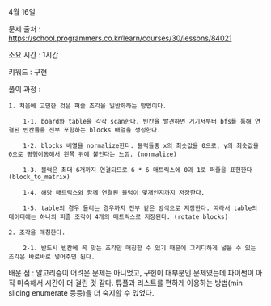 4월 16일

문제 출처 : https://school.programmers.co.kr/learn/courses/30/lessons/84021

소요 시간 : 1시간

키워드 : 구현

풀이 과정 :

    1. 처음에 고민한 것은 퍼즐 조각을 일반화하는 방법이다.
    
        1-1. board와 table을 각각 scan한다. 빈칸을 발견하면 거기서부터 bfs를 통해 연결된 빈칸들을 전부 포함하는 blocks 배열을 생성한다.
        
        1-2. blocks 배열을 normalize한다. 블럭들중 x의 최솟값을 0으로, y의 최솟값을 0으로 평행이동해서 왼쪽 위에 붙인다는 느낌. (normalize)
        
        1-3. 블럭은 최대 6개까지 연결되므로 6 * 6 매트릭스에 0과 1로 퍼즐을 표현한다 (block_to_matrix)
        
        1-4. 해당 매트릭스와 함께 연결된 블럭이 몇개인지까지 저장한다.
        
        1-5. table의 경우 돌리는 경우까지 전부 같은 방식으로 저장한다. 따라서 table의 데이터에는 하나의 퍼즐 조각이 4개의 매트릭스로 저장된다. (rotate blocks)
        
    2. 조각을 매칭한다.
    
        2-1. 반드시 빈칸에 꼭 맞는 조각만 매칭할 수 있기 때문에 그리디하게 넣을 수 있는 조각은 바로바로 넣어주면 된다.

배운 점 :
    알고리즘이 어려운 문제는 아니었고, 구현이 대부분인 문제였는데 파이썬이 아직 미숙해서 시간이 더 걸린 것 같다.
    튜플과 리스트를 편하게 이용하는 방법(min slicing enumerate 등등)을 더 숙지할 수 있었다.

